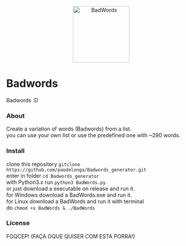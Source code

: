 
<p align="center">
<img src="https://github.com/paodelonga/Badwords_generator/blob/main/assets/ico.png" alt="BadWords" align="center" height="150"/>


# Badwords
 Badwords :D
### About
Create a variation of words (Badwords) from a list. <br>
you can use your own list or use the predefined one with ~290 words.

### Install

clone this repository `gitclone https://github.com/paodelonga/Badwords_generator.git` <br>
enter in folder `cd Badwords_generator`<br>
with Python3.x run `python3 BadWords.py`<br>
or just download a executable on release and run it.<br>
for Windows download a BadWords.exe and run it.<br>
for Linux download a BadWords and run it with terminal<br>
do `chmod +x BadWords & ./BadWords`
 
### License
FOQCEP! (FAÇA OQUE QUISER COM ESTA PORRA!)
